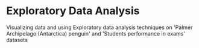# Exploratory Data Analysis
Visualizing data and using Exploratory data analysis techniques on 'Palmer Archipelago (Antarctica) penguin' and 'Students performance in exams' datasets
